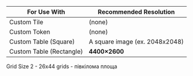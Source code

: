 |For Use With|Recommended Resolution|
|---|---|
|Custom Tile|(none)|
|Custom Token|(none)|
|Custom Table (Square)|A square image (ex. 2048x2048)|
|Custom Table (Rectangle)|**4400×2600**|
Grid Size 2 - 26x44 grids - півкілома площа
